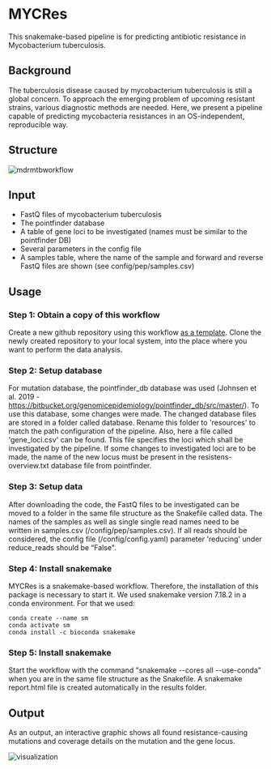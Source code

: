 # MYCRes

This snakemake-based pipeline is for predicting antibiotic resistance in Mycobacterium tuberculosis.

## Background
The tuberculosis disease caused by mycobacterium tuberculosis is still a global concern. 
To approach the emerging problem of upcoming resistant strains, various diagnostic methods are needed.
Here, we present a pipeline capable of predicting mycobacteria resistances in an OS-independent, reproducible way.

## Structure

![mdrmtbworkflow](https://user-images.githubusercontent.com/95088942/203801407-31fec80a-f628-45ef-a9aa-372e6e7f2256.png)

## Input
- FastQ files of mycobacterium tuberculosis
- The pointfinder database
- A table of gene loci to be investigated (names must be similar to the pointfinder DB)
- Several parameters in the config file
- A samples table, where the name of the sample and forward and reverse FastQ files are shown (see config/pep/samples.csv)

## Usage
### Step 1: Obtain a copy of this workflow
Create a new github repository using this workflow [as a template](https://docs.github.com/en/repositories/creating-and-managing-repositories/creating-a-repository-from-a-template).
Clone the newly created repository to your local system, into the place where you want to perform the data analysis.

### Step 2: Setup database

For mutation database, the pointfinder_db database was used (Johnsen et al. 2019 - https://bitbucket.org/genomicepidemiology/pointfinder_db/src/master/).
To use this database, some changes were made. The changed database files are stored in a folder called database. Rename this folder to 'resources' to match the path configuration of the pipeline.
Also, here a file called 'gene_loci.csv' can be found. This file specifies the loci which shall be investigated by the pipeline. If some changes to investigated loci are to be made, the name of the new locus must be present in the resistens-overview.txt database file from pointfinder.

### Step 3: Setup data

After downloading the code, the FastQ files to be investigated can be moved to a folder in the same file structure as the Snakefile called data. 
The names of the samples as well as single single read names need to be written in samples.csv (/config/pep/samples.csv). If all reads should be considered, the config file (/config/config.yaml) parameter 'reducing' under reduce_reads should be “False".

### Step 4: Install snakemake

MYCRes is a snakemake-based workflow. Therefore, the installation of this package is necessary to start it. We used snakemake version 7.18.2 in a conda environment. For that we used:
```
conda create --name sm
conda activate sm
conda install -c bioconda snakemake
```

### Step 5: Install snakemake

Start the workflow with the command "snakemake --cores all --use-conda" when you are in the same file structure as the Snakefile. 
A snakemake report.html file is created automatically in the results folder.

## Output
As an output, an interactive graphic shows all found resistance-causing mutations and coverage details on the mutation and the gene locus.

![visualization](https://user-images.githubusercontent.com/95088942/203805733-2e8247f8-a7bf-455d-aec0-4f084ecef91e.png)
